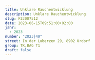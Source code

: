 ```yaml
---
title: Unklare Rauchentwicklung
description: Unklare Rauchentwicklung
slug: F23007512
date: 2023-06-15T09:51:00+02:00
jahr:
  - 2023
number: "2023|40"
street: In der Luberzen 29, 8902 Urdorf
group: TK,BAG T1
draft: false
---
```


